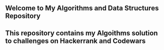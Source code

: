 ## Welcome to My Algorithms and Data Structures Repository
## This repository contains my Algoithms solution to challenges on  Hackerrank and Codewars